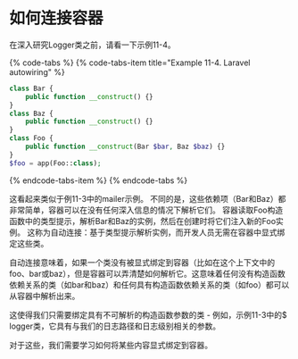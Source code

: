 # 如何连接容器

在深入研究Logger类之前，请看一下示例11-4。

{% code-tabs %}
{% code-tabs-item title="Example 11-4. Laravel autowiring" %}
```php
class Bar {
    public function __construct() {}
}
class Baz {
    public function __construct() {} 
}
class Foo {
    public function __construct(Bar $bar, Baz $baz) {} 
}
$foo = app(Foo::class);
```
{% endcode-tabs-item %}
{% endcode-tabs %}

这看起来类似于例11-3中的mailer示例。 不同的是，这些依赖项（Bar和Baz）都非常简单，容器可以在没有任何深入信息的情况下解析它们。 容器读取Foo构造函数中的类型提示，解析Bar和Baz的实例，然后在创建时将它们注入新的Foo实例。 这称为自动连接：基于类型提示解析实例，而开发人员无需在容器中显式绑定这些类。

自动连接意味着，如果一个类没有被显式绑定到容器（比如在这个上下文中的foo、bar或baz），但是容器可以弄清楚如何解析它。这意味着任何没有构造函数依赖关系的类（如bar和baz）和任何具有构造函数依赖关系的类（如foo）都可以从容器中解析出来。

这使得我们只需要绑定具有不可解析的构造函数参数的类 - 例如，示例11-3中的$ logger类，它具有与我们的日志路径和日志级别相关的参数。

对于这些，我们需要学习如何将某些内容显式绑定到容器。

